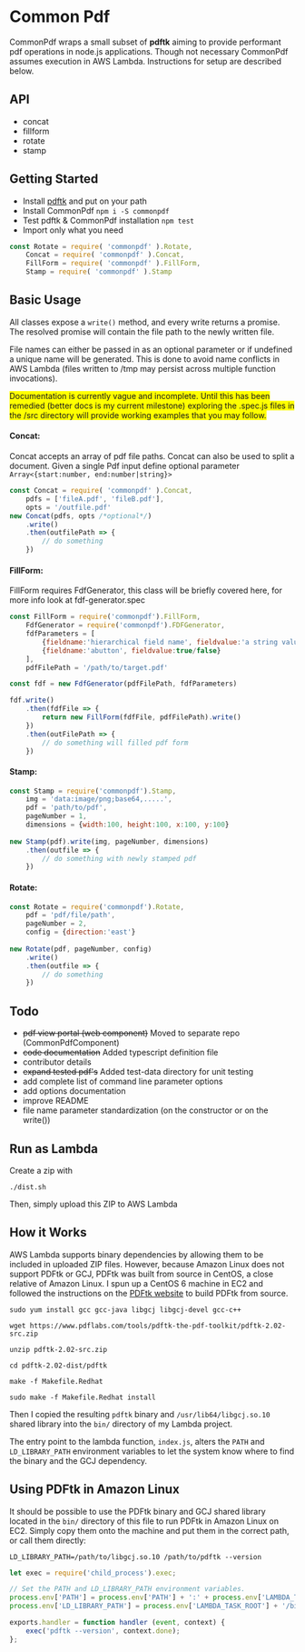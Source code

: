 # Common Pdf


CommonPdf wraps a small subset of **pdftk** aiming to provide performant pdf operations in node.js applications.
Though not necessary CommonPdf assumes execution in AWS Lambda. Instructions for setup are described below.


## API

- concat
- fillform
- rotate
- stamp

## Getting Started
- Install [pdftk](https://www.pdflabs.com/tools/pdftk-server/) and put on your path
- Install CommonPdf `npm i -S commonpdf`
- Test pdftk & CommonPdf installation ```npm test```
- Import only what you need
```javascript 
const Rotate = require( 'commonpdf' ).Rotate,
    Concat = require( 'commonpdf' ).Concat,
    FillForm = require( 'commonpdf' ).FillForm,
    Stamp = require( 'commonpdf' ).Stamp
```
## Basic Usage
All classes expose a ```write()``` method, and every write returns a promise. The resolved promise will contain
the file path to the newly written file.

File names can either be passed in as an optional parameter or if undefined a unique name will be generated.
This is done to avoid name conflicts in AWS Lambda (files 
written to /tmp may persist across multiple function invocations).

<span style="background-color:#FFFF00">Documentation is currently vague and incomplete. Until this has been remedied (better docs is my current milestone)
exploring the .spec.js files in the /src directory will provide working examples that you may follow.</span>


#### Concat:
Concat accepts an array of pdf file paths. Concat can also be used to split a document. Given a single Pdf input
 define optional parameter ```Array<{start:number, end:number|string}>``` 
```javascript
const Concat = require( 'commonpdf' ).Concat,
    pdfs = ['fileA.pdf', 'fileB.pdf'],
    opts = '/outfile.pdf' 
new Concat(pdfs, opts /*optional*/)
    .write()
    .then(outfilePath => {
    	// do something 
    })
```

#### FillForm:
FillForm requires FdfGenerator, this class will be briefly covered here, for more info look at fdf-generator.spec
```javascript
const FillForm = require('commonpdf').FillForm,
    FdfGenerator = require('commonpdf').FDFGenerator,
    fdfParameters = [
    	{fieldname:'hierarchical field name', fieldvalue:'a string value'},
    	{fieldname:'abutton', fieldvalue:true/false}
    ],
    pdfFilePath = '/path/to/target.pdf'

const fdf = new FdfGenerator(pdfFilePath, fdfParameters)

fdf.write()
    .then(fdfFile => {
    	return new FillForm(fdfFile, pdfFilePath).write()
    })
    .then(outFilePath => {
    	// do something will filled pdf form
    })
```
#### Stamp:
```javascript
const Stamp = require('commonpdf').Stamp,
    img = 'data:image/png;base64,.....',
    pdf = 'path/to/pdf',
    pageNumber = 1,
    dimensions = {width:100, height:100, x:100, y:100}
 
new Stamp(pdf).write(img, pageNumber, dimensions)    
    .then(outfile => {
    	// do something with newly stamped pdf 
    })
```

#### Rotate:
```javascript
const Rotate = require('commonpdf').Rotate,
    pdf = 'pdf/file/path',
    pageNumber = 2,
    config = {direction:'east'}
    
new Rotate(pdf, pageNumber, config)
    .write()
    .then(outfile => {
    	// do something
    })

```

## Todo
 - ~~pdf view portal (web component)~~ Moved to separate repo (CommonPdfComponent)
 - ~~code documentation~~ Added typescript definition file
 - contributor details
 - ~~expand tested pdf's~~ Added test-data directory for unit testing
 - add complete list of command line parameter options
 - add options documentation
 - improve README
 - file name parameter standardization (on the constructor or on the write())
## Run as Lambda

Create a zip with

```
./dist.sh
```

Then, simply upload this ZIP to AWS Lambda

## How it Works
AWS Lambda supports binary dependencies by allowing them to be included in uploaded ZIP files. However, because Amazon Linux does not support PDFtk or GCJ, PDFtk was built from source in CentOS, a close relative of Amazon Linux. I spun up a CentOS 6 machine in EC2 and followed the instructions on the [PDFtk website](https://www.pdflabs.com/docs/install-pdftk-on-redhat-or-centos/) to build PDFtk from source. 

```
sudo yum install gcc gcc-java libgcj libgcj-devel gcc-c++

wget https://www.pdflabs.com/tools/pdftk-the-pdf-toolkit/pdftk-2.02-src.zip

unzip pdftk-2.02-src.zip

cd pdftk-2.02-dist/pdftk

make -f Makefile.Redhat

sudo make -f Makefile.Redhat install
```

Then I copied the resulting `pdftk` binary and `/usr/lib64/libgcj.so.10` shared library into the `bin/` directory of my Lambda project.

The entry point to the lambda function, `index.js`, alters the `PATH` and `LD_LIBRARY_PATH` environment variables to let the system know where to find the binary and the GCJ dependency.

## Using PDFtk in Amazon Linux

It should be possible to use the PDFtk binary and GCJ shared library located in the `bin/` directory of this file to run PDFtk in Amazon Linux on EC2. Simply copy them onto the machine and put them in the correct path, or call them directly:

```
LD_LIBRARY_PATH=/path/to/libgcj.so.10 /path/to/pdftk --version
```

```javascript 
let exec = require('child_process').exec;

// Set the PATH and LD_LIBRARY_PATH environment variables.
process.env['PATH'] = process.env['PATH'] + ':' + process.env['LAMBDA_TASK_ROOT'] + '/bin';
process.env['LD_LIBRARY_PATH'] = process.env['LAMBDA_TASK_ROOT'] + '/bin';

exports.handler = function handler (event, context) {
	exec('pdftk --version', context.done);
};
```

